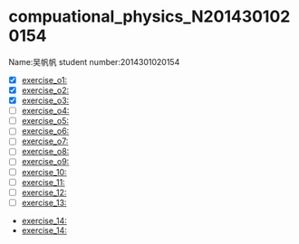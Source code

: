 # compuational_physics_N2014301020154
Name:吴帆帆   student number:2014301020154
- [x] [exercise_o1:](https://www.zybuluo.com/wudawufanfan/note/503853)
- [x] [exercise_o2:](https://www.zybuluo.com/wudawufanfan/note/512588)
- [x] [exercise_o3:](https://www.zybuluo.com/wudawufanfan/note/519290)
- [ ] [exercise_o4:]()
- [ ] [exercise_o5:]()
- [ ] [exercise_o6:]()
- [ ] [exercise_o7:]()
- [ ] [exercise_o8:]()
- [ ] [exercise_o9:]()
- [ ] [exercise_10:]()
- [ ] [exercise_11:]()
- [ ] [exercise_12:]()
- [ ] [exercise_13:]()
* [exercise_14:]()
* [exercise_14:]()
